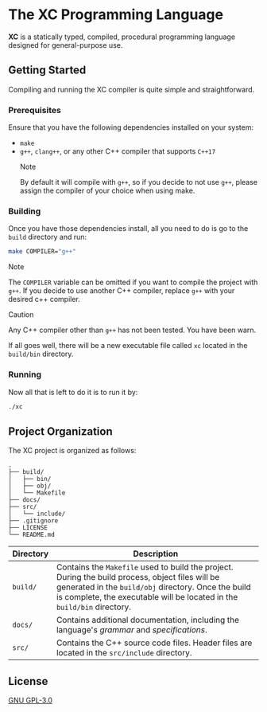 # The XC Programming Language

**XC** is a statically typed, compiled, procedural programming language designed for general-purpose use.

## Getting Started
Compiling and running the XC compiler is quite simple and straightforward.

### Prerequisites
Ensure that you have the following dependencies installed on your system:
 * `make`
 * `g++`, `clang++`, or any other C++ compiler that supports `C++17`
    > [!NOTE]
	> By default it will compile with `g++`, so if you decide to not use `g++`, please assign the compiler of your choice when using make.

### Building
Once you have those dependencies install, all you need to do is go to the `build` directory and run:
```bash
make COMPILER="g++"
```
> [!NOTE]
> The `COMPILER` variable can be omitted if you want to compile the project with `g++`. If you decide to use another C++ compiler, replace `g++` with your desired c++ compiler.

> [!CAUTION]
> Any C++ compiler other than `g++` has not been tested. You have been warn.

If all goes well, there will be a new executable file called `xc` located in the `build/bin` directory.

### Running
Now all that is left to do it is to run it by:
```bash
./xc
```

## Project Organization
The XC project is organized as follows:
```
.
├── build/
│   ├── bin/
│   ├── obj/
│   └── Makefile
├── docs/
├── src/
│   └── include/
├── .gitignore
├── LICENSE
└── README.md
```

| Directory | Description | 
| - | - |
| `build/` | Contains the `Makefile` used to build the project. During the build process, object files will be generated in the `build/obj` directory. Once the build is complete, the executable will be located in the `build/bin` directory. |
| `docs/` | Contains additional documentation, including the language's *grammar* and *specifications*. |
| `src/` | Contains the C++ source code files. Header files are located in the `src/include` directory. |

## License
[GNU GPL-3.0](LICENSE)